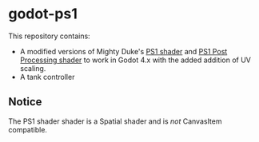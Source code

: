 # godot-ps1

This repository contains:
- A modified versions of Mighty Duke's [PS1 shader](https://godotshaders.com/shader/ps1-shader/) and [PS1 Post Processing shader](https://godotshaders.com/shader/ps1-post-processing/) to work in Godot 4.x with the added addition of UV scaling.
- A tank controller

## Notice
The PS1 shader shader is a Spatial shader and is *not* CanvasItem compatible.
